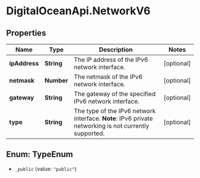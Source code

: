 # DigitalOceanApi.NetworkV6

## Properties
Name | Type | Description | Notes
------------ | ------------- | ------------- | -------------
**ipAddress** | **String** | The IP address of the IPv6 network interface. | [optional] 
**netmask** | **Number** | The netmask of the IPv6 network interface. | [optional] 
**gateway** | **String** | The gateway of the specified IPv6 network interface. | [optional] 
**type** | **String** | The type of the IPv6 network interface.  **Note**: IPv6 private  networking is not currently supported.  | [optional] 

<a name="TypeEnum"></a>
## Enum: TypeEnum

* `_public` (value: `"public"`)

